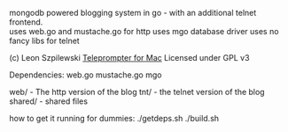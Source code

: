 mongodb powered blogging system in go - with an additional telnet frontend.  
uses web.go and mustache.go for http
uses mgo database driver
uses no fancy libs for telnet

(c) Leon Szpilewski
[Teleprompter for Mac](https://suborbital.io/powerprompter/)
Licensed under GPL v3

Dependencies:
	web.go
	mustache.go
	mgo

web/ - The http version of the blog
tnt/ - the telnet version of the blog
shared/ - shared files

how to get it running for dummies:
./getdeps.sh
./build.sh


